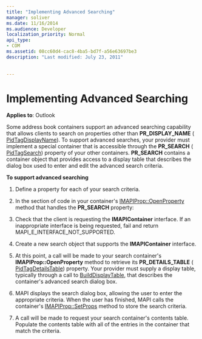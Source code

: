 ```yaml
---
title: "Implementing Advanced Searching"
manager: soliver
ms.date: 11/16/2014
ms.audience: Developer
localization_priority: Normal
api_type:
- COM
ms.assetid: 08cc60d4-cac8-4ba5-bd7f-a56e63697be3
description: "Last modified: July 23, 2011"
 
 
---
```


# Implementing Advanced Searching

  
  
**Applies to**: Outlook 
  
Some address book containers support an advanced searching capability that allows clients to search on properties other than **PR_DISPLAY_NAME** ( [PidTagDisplayName](pidtagdisplayname-canonical-property.md)). To support advanced searches, your provider must implement a special container that is accessible through the **PR_SEARCH** ( [PidTagSearch](pidtagsearch-canonical-property.md)) property of your other containers. **PR_SEARCH** contains a container object that provides access to a display table that describes the dialog box used to enter and edit the advanced search criteria. 
  
 **To support advanced searching**
  
1. Define a property for each of your search criteria.
    
2. In the section of code in your container's [IMAPIProp::OpenProperty](imapiprop-openproperty.md) method that handles the **PR_SEARCH** property: 
    
1. Check that the client is requesting the **IMAPIContainer** interface. If an inappropriate interface is being requested, fail and return MAPI_E_INTERFACE_NOT_SUPPORTED. 
    
2. Create a new search object that supports the **IMAPIContainer** interface. 
    
3. At this point, a call will be made to your search container's **IMAPIProp::OpenProperty** method to retrieve its **PR_DETAILS_TABLE** ( [PidTagDetailsTable](pidtagdetailstable-canonical-property.md)) property. Your provider must supply a display table, typically through a call to [BuildDisplayTable](builddisplaytable.md), that describes the container's advanced search dialog box.
    
4. MAPI displays the search dialog box, allowing the user to enter the appropriate criteria. When the user has finished, MAPI calls the container's [IMAPIProp::SetProps](imapiprop-setprops.md) method to store the search criteria. 
    
5. A call will be made to request your search container's contents table. Populate the contents table with all of the entries in the container that match the criteria.
    

